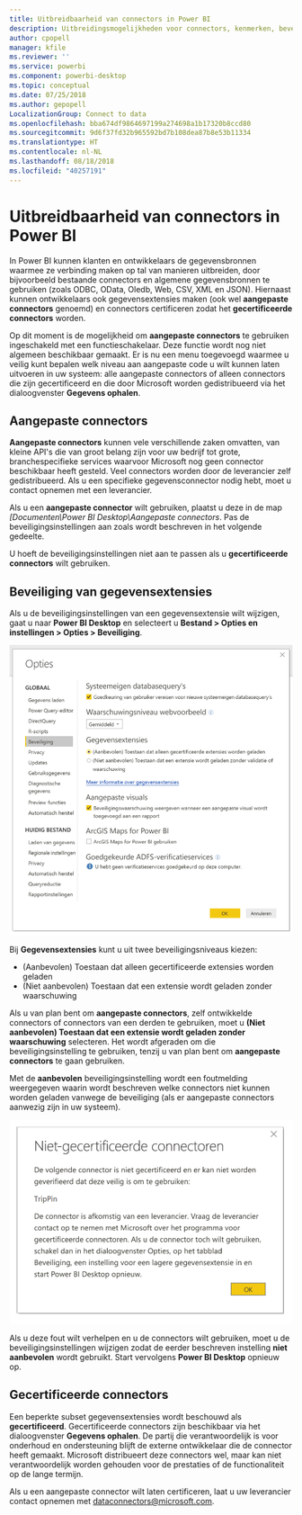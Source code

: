 ```yaml
---
title: Uitbreidbaarheid van connectors in Power BI
description: Uitbreidingsmogelijkheden voor connectors, kenmerken, beveiligingsinstellingen en gecertificeerde connectors
author: cpopell
manager: kfile
ms.reviewer: ''
ms.service: powerbi
ms.component: powerbi-desktop
ms.topic: conceptual
ms.date: 07/25/2018
ms.author: gepopell
LocalizationGroup: Connect to data
ms.openlocfilehash: bba674df9864697199a274698a1b17320b8ccd80
ms.sourcegitcommit: 9d6f37fd32b965592bd7b108dea87b8e53b11334
ms.translationtype: HT
ms.contentlocale: nl-NL
ms.lasthandoff: 08/18/2018
ms.locfileid: "40257191"
---
```

# <a name="connector-extensibility-in-power-bi"></a>Uitbreidbaarheid van connectors in Power BI

In Power BI kunnen klanten en ontwikkelaars de gegevensbronnen waarmee ze verbinding maken op tal van manieren uitbreiden, door bijvoorbeeld bestaande connectors en algemene gegevensbronnen te gebruiken (zoals ODBC, OData, Oledb, Web, CSV, XML en JSON). Hiernaast kunnen ontwikkelaars ook gegevensextensies maken (ook wel **aangepaste connectors** genoemd) en connectors certificeren zodat het **gecertificeerde connectors** worden.

Op dit moment is de mogelijkheid om **aangepaste connectors** te gebruiken ingeschakeld met een functieschakelaar. Deze functie wordt nog niet algemeen beschikbaar gemaakt. Er is nu een menu toegevoegd waarmee u veilig kunt bepalen welk niveau aan aangepaste code u wilt kunnen laten uitvoeren in uw systeem: alle aangepaste connectors of alleen connectors die zijn gecertificeerd en die door Microsoft worden gedistribueerd via het dialoogvenster **Gegevens ophalen**.

## <a name="custom-connectors"></a>Aangepaste connectors

**Aangepaste connectors** kunnen vele verschillende zaken omvatten, van kleine API's die van groot belang zijn voor uw bedrijf tot grote, branchespecifieke services waarvoor Microsoft nog geen connector beschikbaar heeft gesteld. Veel connectors worden door de leverancier zelf gedistribueerd. Als u een specifieke gegevensconnector nodig hebt, moet u contact opnemen met een leverancier.

Als u een **aangepaste connector** wilt gebruiken, plaatst u deze in de map *\[Documenten\\Power BI Desktop\\Aangepaste connectors*. Pas de beveiligingsinstellingen aan zoals wordt beschreven in het volgende gedeelte.

U hoeft de beveiligingsinstellingen niet aan te passen als u **gecertificeerde connectors** wilt gebruiken.

## <a name="data-extension-security"></a>Beveiliging van gegevensextensies

Als u de beveiligingsinstellingen van een gegevensextensie wilt wijzigen, gaat u naar **Power BI Desktop** en selecteert u **Bestand > Opties en instellingen > Opties > Beveiliging**.

![Bepalen of u aangepaste connectors wilt kunnen laden met de beveiligingsopties voor gegevensextensies](media/desktop-connector-extensibility/data-extension-security-1.png)

Bij **Gegevensextensies** kunt u uit twee beveiligingsniveaus kiezen:

* (Aanbevolen) Toestaan dat alleen gecertificeerde extensies worden geladen
* (Niet aanbevolen) Toestaan dat een extensie wordt geladen zonder waarschuwing

Als u van plan bent om **aangepaste connectors**, zelf ontwikkelde connectors of connectors van een derden te gebruiken, moet u **(Niet aanbevolen) Toestaan dat een extensie wordt geladen zonder waarschuwing** selecteren. Het wordt afgeraden om die beveiligingsinstelling te gebruiken, tenzij u van plan bent om **aangepaste connectors** te gaan gebruiken.

Met de **aanbevolen** beveiligingsinstelling wordt een foutmelding weergegeven waarin wordt beschreven welke connectors niet kunnen worden geladen vanwege de beveiliging (als er aangepaste connectors aanwezig zijn in uw systeem).

![Er wordt een dialoogvenster weergegeven met de aangepaste connectors die niet kunnen worden geladen vanwege de beveiligingsinstellingen (in dit geval TripPin)](media/desktop-connector-extensibility/data-extension-security-2.png)

Als u deze fout wilt verhelpen en u de connectors wilt gebruiken, moet u de beveiligingsinstellingen wijzigen zodat de eerder beschreven instelling **niet aanbevolen** wordt gebruikt. Start vervolgens **Power BI Desktop** opnieuw op.

## <a name="certified-connectors"></a>Gecertificeerde connectors

Een beperkte subset gegevensextensies wordt beschouwd als **gecertificeerd**. Gecertificeerde connectors zijn beschikbaar via het dialoogvenster **Gegevens ophalen**. De partij die verantwoordelijk is voor onderhoud en ondersteuning blijft de externe ontwikkelaar die de connector heeft gemaakt. Microsoft distribueert deze connectors wel, maar kan niet verantwoordelijk worden gehouden voor de prestaties of de functionaliteit op de lange termijn.

Als u een aangepaste connector wilt laten certificeren, laat u uw leverancier contact opnemen met dataconnectors@microsoft.com.

